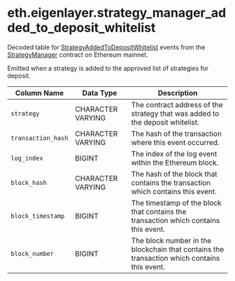 # eth.eigenlayer.strategy\_manager\_added\_to\_deposit\_whitelist

Decoded table for [StrategyAddedToDepositWhitelist](https://github.com/Layr-Labs/eigenlayer-contracts/blob/e80a45c5595dd7d2e31e06c021bad2ca7db0abc7/src/contracts/core/StrategyManager.sol#L85) events from the [StrategyManager](https://etherscan.io/address/0x858646372cc42e1a627fce94aa7a7033e7cf075a) contract on Ethereum mainnet.

Emitted when a strategy is added to the approved list of strategies for deposit.

| Column Name        | Data Type         | Description                                                                                 |
| ------------------ | ----------------- | ------------------------------------------------------------------------------------------- |
| `strategy`         | CHARACTER VARYING | The contract address of the strategy that was added to the deposit whitelist.               |
| `transaction_hash` | CHARACTER VARYING | The hash of the transaction where this event occurred.                                      |
| `log_index`        | BIGINT            | The index of the log event within the Ethereum block.                                       |
| `block_hash`       | CHARACTER VARYING | The hash of the block that contains the transaction which contains this event.              |
| `block_timestamp`  | BIGINT            | The timestamp of the block that contains the transaction which contains this event.         |
| `block_number`     | BIGINT            | The block number in the blockchain that contains the transaction which contains this event. |
